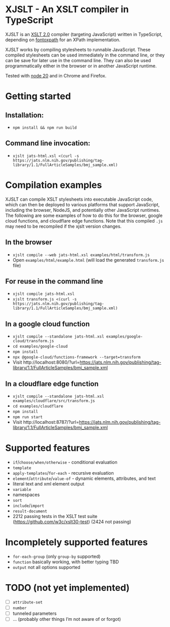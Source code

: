 # XJSLT - An XSLT compiler in TypeScript

XJSLT is an [XSLT 2.0](https://www.w3.org/TR/xslt20/) compiler (targeting JavaScript) written in TypeScript, depending on [fontoxpath](https://github.com/FontoXML/fontoxpath) for an XPath implementation.

XJSLT works by compiling stylesheets to runnable JavaScript. These compiled stylesheets can be used immediately in the command line, or they can be save for later use in the command line. They can also be used programmatically either in the browser or in another JavaScript runtime.

Tested with [node 20](https://nodejs.org/) and in Chrome and Firefox.

# Getting started

## Installation:
- `npm install && npm run build`

## Command line invocation:
- `xjslt jats-html.xsl <(curl -s https://jats.nlm.nih.gov/publishing/tag-library/1.1/FullArticleSamples/bmj_sample.xml)`

# Compilation examples
XJSLT can compile XSLT stylesheets into executable JavaScript code, which can then be deployed to various platforms that support JavaScript, including the browser, NodeJS, and potentially other JavaScript runtimes. The following are some examples of how to do this for the browser, google cloud functions, and cloudflare edge functions. Note that this compiled `.js` may need to be recompiled if the xjslt version changes.


## In the browser
- `xjslt compile --web jats-html.xsl examples/html/transform.js`
- Open `examples/html/example.html` (will load the generated `transform.js` file)

## For reuse in the command line
- `xjslt compile jats-html.xsl`
- `xjslt transform.js <(curl -s https://jats.nlm.nih.gov/publishing/tag-library/1.1/FullArticleSamples/bmj_sample.xml)`

## In a google cloud function
- `xjslt compile --standalone jats-html.xsl examples/google-cloud/transform.js`
- `cd examples/google-cloud`
- `npm install`
- `npx @google-cloud/functions-framework --target=transform`
- Visit http://localhost:8080/?url=https://jats.nlm.nih.gov/publishing/tag-library/1.1/FullArticleSamples/bmj_sample.xml

## In a cloudflare edge function
- `xjslt compile --standalone jats-html.xsl examples/cloudflare/src/transform.js`
- `cd examples/cloudflare`
- `npm install`
- `npm run start`
- Visit http://localhost:8787/?url=https://jats.nlm.nih.gov/publishing/tag-library/1.1/FullArticleSamples/bmj_sample.xml

# Supported features
- `if`/`choose/when/otherwise` - conditional evaluation
- `template`
- `apply-templates`/`for-each` - recursive evaluation
- `element`/`attribute`/`value-of` - dynamic elements, attributes, and text
- literal text and xml element output
- `variable`
- namespaces
- `sort`
- `include`/`import`
- `result-document`
- 2212 passing tests in the XSLT test suite (https://github.com/w3c/xslt30-test) (2424 not passing)

# Incompletely supported features
- `for-each-group` (only `group-by` supported)
- `function` basically working, with better typing TBD
- `output` not all options supported

# TODO (not yet implemented)
- [ ] `attribute-set`
- [ ] `number`
- [ ] tunneled parameters
- [ ] … (probably other things I’m not aware of or forgot)

